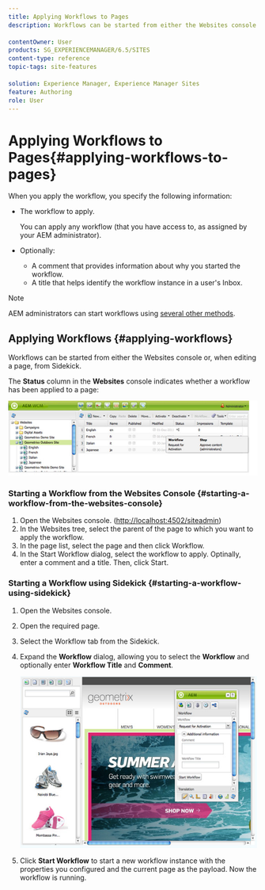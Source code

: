 ```yaml
---
title: Applying Workflows to Pages
description: Workflows can be started from either the Websites console or, when editing a page, from Sidekick.

contentOwner: User
products: SG_EXPERIENCEMANAGER/6.5/SITES
content-type: reference
topic-tags: site-features

solution: Experience Manager, Experience Manager Sites
feature: Authoring
role: User
---
```

# Applying Workflows to Pages{#applying-workflows-to-pages}

When you apply the workflow, you specify the following information:

* The workflow to apply.

  You can apply any workflow (that you have access to, as assigned by your AEM administrator).
* Optionally:

    * A comment that provides information about why you started the workflow.
    * A title that helps identify the workflow instance in a user's Inbox.

>[!NOTE]
>
>AEM administrators can start workflows using [several other methods](/help/sites-administering/workflows-starting.md).

## Applying Workflows {#applying-workflows}

Workflows can be started from either the Websites console or, when editing a page, from Sidekick.

The **Status** column in the **Websites** console indicates whether a workflow has been applied to a page:

![workflowstatus](assets/workflowstatus.png)

### Starting a Workflow from the Websites Console {#starting-a-workflow-from-the-websites-console}

1. Open the Websites console. ([http://localhost:4502/siteadmin](http://localhost:4502/siteadmin))
1. In the Websites tree, select the parent of the page to which you want to apply the workflow.
1. In the page list, select the page and then click Workflow.
1. In the Start Workflow dialog, select the workflow to apply. Optinally, enter a comment and a title. Then, click Start.

### Starting a Workflow using Sidekick {#starting-a-workflow-using-sidekick}

1. Open the Websites console.
1. Open the required page.
1. Select the Workflow tab from the Sidekick.
1. Expand the **Workflow** dialog, allowing you to select the **Workflow** and optionally enter **Workflow Title** and **Comment**.

   ![workflowstartsidekick](assets/workflowstartsidekick.png)

1. Click **Start Workflow** to start a new workflow instance with the properties you configured and the current page as the payload. Now the workflow is running.
